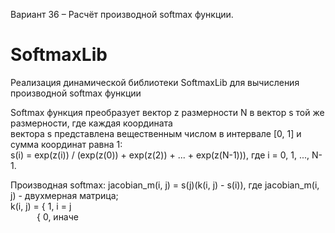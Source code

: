 Вариант 36 – Расчёт производной softmax функции.

# SoftmaxLib

Реализация динамической библиотеки SoftmaxLib для вычисления производной softmax функции

Softmax функция преобразует вектор z размерности N в вектор s той же размерности, где каждая координата  
вектора s представлена вещественным числом в интервале [0, 1] и сумма координат равна 1:  
s(i) = exp(z(i)) / (exp(z(0)) + exp(z(2)) + ... + exp(z(N-1))), где i = 0, 1, ..., N-1.

Производная softmax:
jacobian_m(i, j) = s(j)(k(i, j) - s(i)), где jacobian_m(i, j) - двухмерная матрица;  
k(i, j) = { 1, i = j  
&emsp;&emsp;&emsp;{ 0, иначе
